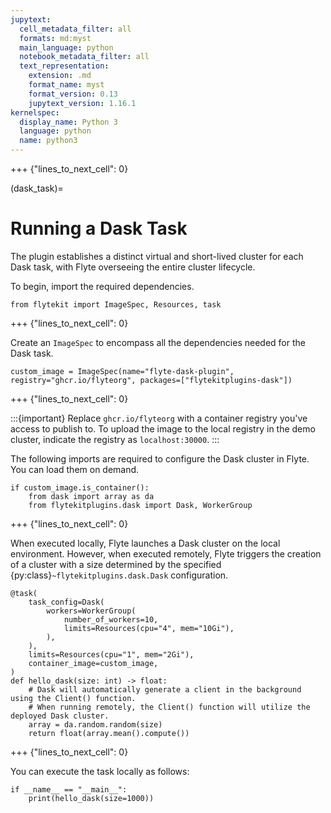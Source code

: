 ```yaml
---
jupytext:
  cell_metadata_filter: all
  formats: md:myst
  main_language: python
  notebook_metadata_filter: all
  text_representation:
    extension: .md
    format_name: myst
    format_version: 0.13
    jupytext_version: 1.16.1
kernelspec:
  display_name: Python 3
  language: python
  name: python3
---
```


+++ {"lines_to_next_cell": 0}

(dask_task)=

# Running a Dask Task

The plugin establishes a distinct virtual and short-lived cluster for each Dask task, with Flyte overseeing the entire cluster lifecycle.

To begin, import the required dependencies.

```{code-cell}
from flytekit import ImageSpec, Resources, task
```

+++ {"lines_to_next_cell": 0}

Create an `ImageSpec` to encompass all the dependencies needed for the Dask task.

```{code-cell}
custom_image = ImageSpec(name="flyte-dask-plugin", registry="ghcr.io/flyteorg", packages=["flytekitplugins-dask"])
```

+++ {"lines_to_next_cell": 0}

:::{important}
Replace `ghcr.io/flyteorg` with a container registry you've access to publish to.
To upload the image to the local registry in the demo cluster, indicate the registry as `localhost:30000`.
:::

The following imports are required to configure the Dask cluster in Flyte.
You can load them on demand.

```{code-cell}
if custom_image.is_container():
    from dask import array as da
    from flytekitplugins.dask import Dask, WorkerGroup
```

+++ {"lines_to_next_cell": 0}

When executed locally, Flyte launches a Dask cluster on the local environment.
However, when executed remotely, Flyte triggers the creation of a cluster with a size determined by the
specified {py:class}`~flytekitplugins.dask.Dask` configuration.

```{code-cell}
@task(
    task_config=Dask(
        workers=WorkerGroup(
            number_of_workers=10,
            limits=Resources(cpu="4", mem="10Gi"),
        ),
    ),
    limits=Resources(cpu="1", mem="2Gi"),
    container_image=custom_image,
)
def hello_dask(size: int) -> float:
    # Dask will automatically generate a client in the background using the Client() function.
    # When running remotely, the Client() function will utilize the deployed Dask cluster.
    array = da.random.random(size)
    return float(array.mean().compute())
```

+++ {"lines_to_next_cell": 0}

You can execute the task locally as follows:

```{code-cell}
if __name__ == "__main__":
    print(hello_dask(size=1000))
```
